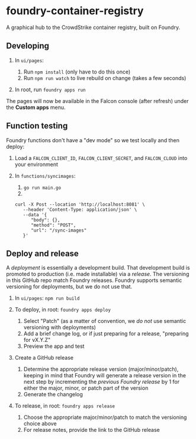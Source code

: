 # foundry-container-registry

A graphical hub to the CrowdStrike container registry, built on Foundry.

## Developing

1. In `ui/pages`:

   1. Run `npm install` (only have to do this once)
   1. Run `npm run watch` to live rebuild on change (takes a few seconds)

1. In root, run `foundry apps run`

The pages will now be available in the Falcon console (after refresh) under the **Custom apps** menu.

## Function testing

Foundry functions don't have a "dev mode" so we test locally and then deploy:

1. Load a `FALCON_CLIENT_ID`, `FALCON_CLIENT_SECRET`, and `FALCON_CLOUD` into your environment
1. In `functions/syncimages`:

   1. `go run main.go`
   1.

   ```shell
   curl -X Post --location 'http://localhost:8081' \
      --header 'Content-Type: application/json' \
      --data '{
         "body": {},
         "method": "POST",
         "url": "/sync-images"
      }'
   ```

## Deploy and release

A _deployment_ is essentially a development build. That development build is promoted to production
(i.e. made installable) via a _release_. The versioning in this GitHub repo match Foundry
releases. Foundry supports semantic versioning for deployments, but we do not use that.

1. In `ui/pages`: `npm run build`
1. To deploy, in root: `foundry apps deploy`

   1. Select "Patch" (as a matter of convention, we _do not_ use semantic versioning with deployments)
   1. Add a brief change log, or if just preparing for a release, "preparing for vX.Y.Z"
   1. Preview the app and test

1. Create a GitHub release

   1. Determine the appropriate release version (major/minor/patch), keeping in mind that Foundry will generate a release version in the next step by incrementing the _previous Foundry release_ by 1 for either the major, minor, or patch part of the version
   1. Generate the changelog

1. To release, in root: `foundry apps release`

   1. Choose the appropriate major/minor/patch to match the versioning choice above
   1. For release notes, provide the link to the GitHub release
